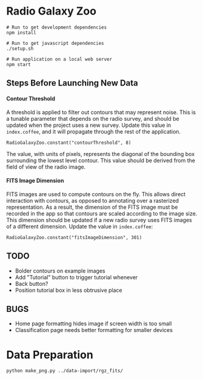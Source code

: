 
# Radio Galaxy Zoo
  
    # Run to get development dependencies
    npm install
    
    # Run to get javascript dependencies
    ./setup.sh
    
    # Run application on a local web server
    npm start


## Steps Before Launching New Data

#### Contour Threshold

A threshold is applied to filter out contours that may represent noise. This is a tunable parameter that depends on the radio survey, and should be updated when the project uses a new survey. Update this value in `index.coffee`, and it will propagate through the rest of the application.

    RadioGalaxyZoo.constant("contourThreshold", 8)

The value, with units of pixels, represents the diagonal of the bounding box surrounding the lowest level contour. This value should be derived from the field of view of the radio image.

#### FITS Image Dimension

FITS images are used to compute contours on the fly. This allows direct interaction with contours, as opposed to annotating over a rasterized representation. As a result, the dimension of the FITS image must be recorded in the app so that contours are scaled according to the image size. This dimension should be updated if a new radio survey uses FITS images of a different dimension. Update the value in `index.coffee`:

    RadioGalaxyZoo.constant("fitsImageDimension", 301)

## TODO
  
  * Bolder contours on example images
  * Add "Tutorial" button to trigger tutorial whenever
  * Back button?
  * Position tutorial box in less obtrusive place
  
## BUGS
  
  * Home page formatting hides image if screen width is too small
  * Classification page needs better formatting for smaller devices
  
  
# Data Preparation

    python make_png.py ../data-import/rgz_fits/

